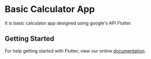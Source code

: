 # Basic Calculator App

It is basic calculator app designed using google's API Flutter.

## Getting Started

For help getting started with Flutter, view our online
[documentation](https://flutter.io/).
